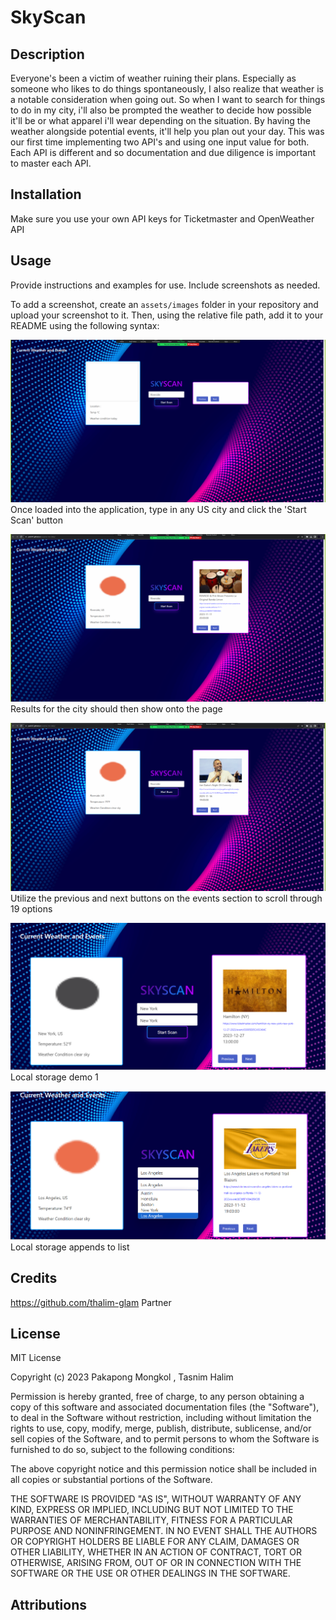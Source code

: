  # SkyScan

## Description

Everyone's been a victim of weather ruining their plans. Especially as someone who likes to do things spontaneously, I also realize that weather is a notable consideration when going out. So when I want to search for things to do in my city, i'll also be prompted the weather to decide how possible it'll be or what apparel i'll wear depending on the situation. By having the weather alongside potential events, it'll help you plan out your day. This was our first time implementing two API's and using one input value for both. Each API is different and so documentation and due diligence is important to master each API.

## Installation

Make sure you use your own API keys for Ticketmaster and OpenWeather API

## Usage

Provide instructions and examples for use. Include screenshots as needed.

To add a screenshot, create an `assets/images` folder in your repository and upload your screenshot to it. Then, using the relative file path, add it to your README using the following syntax:

![Alt text](<assets/images/demo 1.png>)
Once loaded into the application, type in any US city and click the 'Start Scan' button

![Alt text](<assets/images/demo 2.png>)
Results for the city should then show onto the page

![Alt text](<assets/images/demo 3.png>)
Utilize the previous and next buttons on the events section to scroll through 19 options

![Alt text](assets/images/Localstorage-1.png)
Local storage demo 1

![Alt text](assets/images/Localstorage-2.png)
Local storage appends to list 

## Credits

https://github.com/thalim-glam
Partner

## License

MIT License

Copyright (c) 2023 Pakapong Mongkol , Tasnim Halim

Permission is hereby granted, free of charge, to any person obtaining a copy
of this software and associated documentation files (the "Software"), to deal
in the Software without restriction, including without limitation the rights
to use, copy, modify, merge, publish, distribute, sublicense, and/or sell
copies of the Software, and to permit persons to whom the Software is
furnished to do so, subject to the following conditions:

The above copyright notice and this permission notice shall be included in all
copies or substantial portions of the Software.

THE SOFTWARE IS PROVIDED "AS IS", WITHOUT WARRANTY OF ANY KIND, EXPRESS OR
IMPLIED, INCLUDING BUT NOT LIMITED TO THE WARRANTIES OF MERCHANTABILITY,
FITNESS FOR A PARTICULAR PURPOSE AND NONINFRINGEMENT. IN NO EVENT SHALL THE
AUTHORS OR COPYRIGHT HOLDERS BE LIABLE FOR ANY CLAIM, DAMAGES OR OTHER
LIABILITY, WHETHER IN AN ACTION OF CONTRACT, TORT OR OTHERWISE, ARISING FROM,
OUT OF OR IN CONNECTION WITH THE SOFTWARE OR THE USE OR OTHER DEALINGS IN THE
SOFTWARE.

## Attributions
